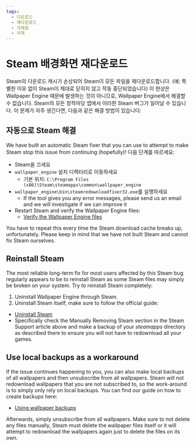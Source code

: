 ```yaml
---
tags:
  - 다운로드
  - 재다운로드
  - 삭제됨
  - 삭제
---
```


# Steam 배경화면 재다운로드

Steam의 다운로드 캐시가 손상되어 Steam이 모든 파일을 재다운로드합니다. (예: 특별한 이유 없이 Steam이 제대로 닫히지 않고 작동 중단되었습니다) 이 현상은 Wallpaper Engine 때문에 발생하는 것이 아니므로, Wallpaper Engine에서 해결할 수 없습니다. Steam의 모든 창작마당 앱에서 이러한 Steam 버그가 일어날 수 있습니다. 이 문제가 자주 생긴다면, 다음과 같은 해결 방법이 있습니다:

## 자동으로 Steam 해결
We have built an automatic Steam fixer that you can use to attempt to make Steam stop this issue from continuing (hopefully)! 다음 단계를 따르세요:
* Steam을 끄세요
* `wallpaper_engine` 설치 디렉터리로 이동하세요
  * 기본 위치: `C:\Program Files (x86)\Steam\steamapps\common\wallpaper_engine`
* `wallpaper_engine\bin\steamredownloadfixer32.exe`를 실행하세요
  * If the tool gives you any error messages, please send us an email and we will investigate if we can improve it
* Restart Steam and verify the Wallpaper Engine files:
  * [Verify the Wallpaper Engine files](https://support.steampowered.com/kb_article.php?ref=2037-QEUH-3335)

You have to repeat this every time the Steam download cache breaks up, unfortunately. Please keep in mind that we have not built Steam and cannot fix Steam ourselves.

## Reinstall Steam

The most reliable long-term fix for most users affected by this Steam bug regularly appears to be to reinstall Steam as some Steam files may simply be broken on your system. Try to reinstall Steam completely:

1. Uninstall Wallpaper Engine through Steam.
2. Uninstall Steam itself, make sure to follow the official guide:
  * [Uninstall Steam](https://support.steampowered.com/kb_article.php?ref=9609-OBMP-2526)
  * Specifically check the Manually Removing Steam section in the Steam Support article above and make a backup of your *steamapps* directory as described there to ensure you will not have to redownload all your games.

## Use local backups as a workaround

If the issue continues happening to you, you can also make local backups of all wallpapers and then unsubscribe from all wallpapers. Steam will not redownload wallpapers that you are not subscribed to, so the work-around is to simply only rely on local backups. You can find our guide on how to create backups here:

* [Using wallpaper backups](/steam/backup)

Afterwards, simply unsubscribe from all wallpapers. Make sure to not delete any files manually, Steam must delete the wallpaper files itself or it will attempt to redownload the wallpapers again just to delete the files on its own.